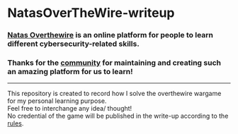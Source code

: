 # NatasOverTheWire-writeup

### [Natas Overthewire](https://overthewire.org/wargames/natas/) is an online platform for people to learn different cybersecurity-related skills. <br>
### Thanks for the [community](https://overthewire.org/information/staff.html) for maintaining and creating such an amazing platform for us to learn! <br>
------

This repository is created to record how I solve the overthewire wargame for my personal learning purpose. <br>
Feel free to interchange any idea/ thought!
<br>
No credential of the game will be published in the write-up according to the [rules]([url](https://overthewire.org/rules/)).
